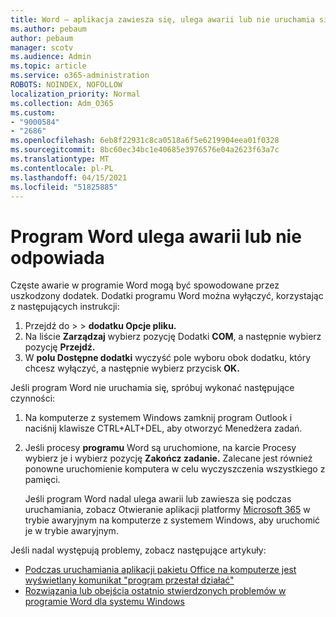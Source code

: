 ```yaml
---
title: Word — aplikacja zawiesza się, ulega awarii lub nie uruchamia się
ms.author: pebaum
author: pebaum
manager: scotv
ms.audience: Admin
ms.topic: article
ms.service: o365-administration
ROBOTS: NOINDEX, NOFOLLOW
localization_priority: Normal
ms.collection: Adm_O365
ms.custom:
- "9000584"
- "2686"
ms.openlocfilehash: 6eb8f22931c8ca0518a6f5e6219904eea01f0328
ms.sourcegitcommit: 8bc60ec34bc1e40685e3976576e04a2623f63a7c
ms.translationtype: MT
ms.contentlocale: pl-PL
ms.lasthandoff: 04/15/2021
ms.locfileid: "51825885"
---
```

# <a name="word-crashes-or-doesnt-respond"></a>Program Word ulega awarii lub nie odpowiada

Częste awarie w programie Word mogą być spowodowane przez uszkodzony dodatek. Dodatki programu Word można wyłączyć, korzystając z następujących instrukcji:

1. Przejdź do  >    >  **dodatku Opcje pliku.**
2. Na liście **Zarządzaj** wybierz pozycję Dodatki **COM**, a następnie wybierz pozycję **Przejdź.**
3. W **polu Dostępne dodatki** wyczyść pole wyboru obok dodatku, który chcesz wyłączyć, a następnie wybierz przycisk **OK.**

Jeśli program Word nie uruchamia się, spróbuj wykonać następujące czynności:

1.   Na komputerze z systemem Windows zamknij program Outlook i naciśnij klawisze CTRL+ALT+DEL, aby otworzyć Menedżera zadań. 
2. Jeśli procesy **programu** Word są uruchomione, na karcie Procesy wybierz je i wybierz pozycję **Zakończ zadanie.** Zalecane jest również ponowne uruchomienie komputera w celu wyczyszczenia wszystkiego z pamięci.

    Jeśli program Word nadal ulega awarii lub zawiesza się podczas uruchamiania, zobacz Otwieranie aplikacji platformy [Microsoft 365](https://support.office.com/article/Open-Office-apps-in-safe-mode-on-a-Windows-PC-dedf944a-5f4b-4afb-a453-528af4f7ac72) w trybie awaryjnym na komputerze z systemem Windows, aby uruchomić je w trybie awaryjnym.

Jeśli nadal występują problemy, zobacz następujące artykuły: 
- [Podczas uruchamiania aplikacji pakietu Office na komputerze jest wyświetlany komunikat "program przestał działać"](https://support.office.com/article/52bd7985-4e99-4a35-84c8-2d9b8301a2fa)
- [Rozwiązania lub obejścia ostatnio stwierdzonych problemów w programie Word dla systemu Windows](https://support.office.com/article/bf6bf17c-2807-4871-83ce-e337ae8f0b86)